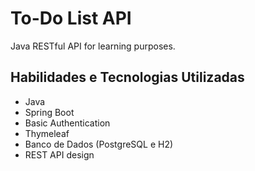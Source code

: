 # To-Do List API
Java RESTful API for learning purposes.

## Habilidades e Tecnologias Utilizadas
- Java
- Spring Boot
- Basic Authentication
- Thymeleaf
- Banco de Dados (PostgreSQL e H2)
- REST API design
